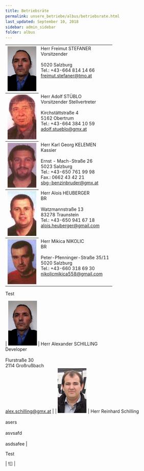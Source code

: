```yaml
---
title: Betriebsräte
permalink: unsere_betriebe/albus/betriebsrate.html
last_updated: September 10, 2018
sidebar: admin_sidebar
folder: albus
---
```


<table><tbody><tr><th scope="col"><img data-cms-popout-id="image-0" src="/images/albus/Stefaner_15.jpg" /></th><td class="lauftext" width="217" valign="top">Herr Freimut STEFANER<br />Vorsitzender<br /><br />5020 Salzburg<br />Tel.: +43-664 814 14 66<br /><a href="mailto:freimut.stefaner@tmo.at">freimut.stefaner@tmo.at</a></td></tr><tr><th scope="col"><img data-cms-popout-id="image-1" src="/images/albus/Stueblo_15.jpg" /></th><td class="lauftext" width="217" valign="top">Herr Adolf ST&Uuml;BLO<br />Vorsitzender Stellvertreter<br /><br />Kirchst&auml;ttstra&szlig;e 4<br />5162 Obertrum<br />Tel.: +43-664 384 10 59 <a href="mailto:adolf.stueblo@gmx.at">adolf.stueblo@gmx.at</a></td></tr><tr><th scope="col"><img data-cms-popout-id="image-2" src="/images/albus/Kelemen_15.jpg" /></th><td class="lauftext" width="217" valign="top">Herr Karl Georg KELEMEN<br />Kassier<br /><br />Ernst - Mach-Stra&szlig;e 26<br />5023 Salzburg<br />Tel.: +43-650 761 99 98<br />Fax.: 0662 43 42 21<br /><a href="mailto:sbg-benzinbruder@gmx.at">sbg-benzinbruder@gmx.at</a></td></tr><tr><th scope="col"><img data-cms-popout-id="image-4" src="/images/albus/Heuberger_15.jpg" /></th><td class="lauftext" width="217" valign="top">Herr Alois HEUBERGER<br />BR<br /><br />Watzmannstra&szlig;e 13<br />83278 Traunstein<br />Tel.: +43-650 941 67 18<br /><a href="mailto:alois.heuberger@gmail.com">alois.heuberger@gmail.com</a></td></tr><tr><th scope="col"><img data-cms-popout-id="image-6" src="/images/albus/Nikolic_15.jpg" /></th><td class="lauftext" width="217" valign="top">Herr Mikica NIKOLIC<br />BR<br /><br />Peter-Pfenninger-Stra&szlig;e 35/11<br />5020 Salzburg<br />Tel.: +43-660 318 69 30<br /><a href="mailto:nikolicmikica558@gmail.com">nikolicmikica558@gmail.com</a></td></tr></tbody></table>

Test

| ![](/images/albus/Stefaner_15.jpg) | Herr Alexander SCHILLING<br>Developer<br><br>Flurstra&szlig;e 30<br>2114 Gro&szlig;ru&szlig;bach<br>alex.schilling@gmx.at |
| ![](/images/austrobus/Ficulovic.jpg) | Herr Reinhard Schilling<br><br>asers<br><br>asvsafd<br><br>asdsafee |


Test

| ![] |
